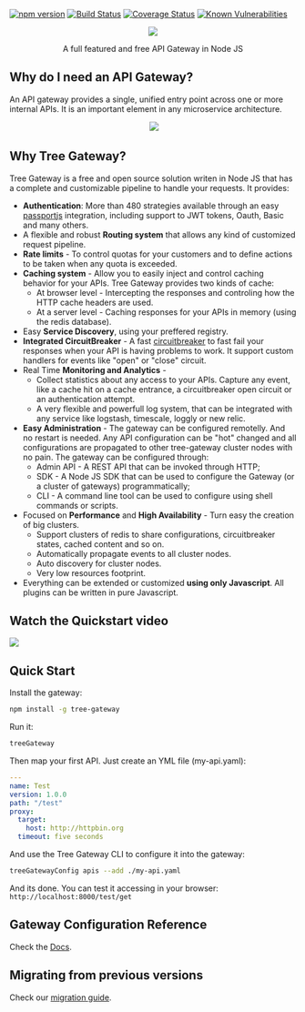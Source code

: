 [![npm version](https://badge.fury.io/js/tree-gateway.svg)](https://badge.fury.io/js/tree-gateway)
[![Build Status](https://travis-ci.org/TreeGateway/tree-gateway.svg?branch=master)](https://travis-ci.org/TreeGateway/tree-gateway)
[![Coverage Status](https://coveralls.io/repos/github/TreeGateway/tree-gateway/badge.svg?branch=master)](https://coveralls.io/github/TreeGateway/tree-gateway?branch=master)
[![Known Vulnerabilities](https://snyk.io/test/github/TreeGateway/tree-gateway/badge.svg?targetFile=package.json)](https://snyk.io/test/github/TreeGateway/tree-gateway?targetFile=package.json)

<p align="center">
<a href="http://treegateway.com"><img src="https://media.licdn.com/mpr/mpr/shrink_200_200/AAEAAQAAAAAAAAwjAAAAJGFlNWE2MDI1LTM0OGItNDc2NC1hYmU5LTM2NmNkMDlmZjkxNQ.png"/></a>
</p>
<p align="center">
A full featured and free API Gateway in Node JS
</p>

## Why do I need an API Gateway?

An API gateway provides a single, unified entry point across one or more internal APIs. It is an important element in any microservice architecture.

<p align="center">
  <img src="https://raw.githubusercontent.com/TreeGateway/tree-gateway/gh-pages/img/presentation.png" />
</p>

## Why Tree Gateway?

Tree Gateway is a free and open source solution writen in Node JS that has a complete and customizable pipeline to handle your requests.
It provides:
  - **Authentication**: More than 480 strategies available through an easy [passportjs](http://passportjs.org/) integration, including support to JWT tokens, Oauth, Basic and many others.
  - A flexible and robust **Routing system** that allows any kind of customized request pipeline.
  - **Rate limits** - To control quotas for your customers and to define actions to be taken when any quota is exceeded.
  - **Caching system** - Allow you to easily inject and control caching behavior for your APIs. Tree Gateway provides two kinds of cache:
    - At browser level - Intercepting the responses and controling how the HTTP cache headers are used.
    - At a server level - Caching responses for your APIs in memory (using the redis database).
  - Easy **Service Discovery**, using your preffered registry.
  - **Integrated CircuitBreaker** - A fast [circuitbreaker](https://martinfowler.com/bliki/CircuitBreaker.html) to fast fail your responses when your API is having problems to work. It support custom handlers for events like "open" or "close" circuit.
  - Real Time **Monitoring and Analytics** - 
    - Collect statistics about any access to your APIs. Capture any event, like a cache hit on a cache entrance, a circuitbreaker open circuit or an authentication attempt.
    - A very flexible and powerfull log system, that can be integrated with any service like logstash, timescale, loggly or new relic.
  - **Easy Administration** - The gateway can be configured remotelly. And no restart is needed. Any API configuration can be "hot" changed and all configurations are propagated to other tree-gateway cluster nodes with no pain. The gateway can be configured through:
    - Admin API - A REST API that can be invoked through HTTP;
    - SDK - A Node JS SDK that can be used to configure the Gateway (or a cluster of gateways) programmatically;
    - CLI - A command line tool can be used to configure using shell commands or scripts.
  - Focused on **Performance** and **High Availability** - Turn easy the creation of big clusters.
    - Support clusters of redis to share configurations, circuitbreaker states, cached content and so on.
    - Automatically propagate events to all cluster nodes.
    - Auto discovery for cluster nodes.
    - Very low resources footprint.
  - Everything can be extended or customized **using only Javascript**. All plugins can be written in pure Javascript.
  
## Watch the Quickstart video

<a href="https://www.youtube.com/watch?v=FkAeEmt2wro"><img src="https://img.youtube.com/vi/FkAeEmt2wro/1.jpg"/></a>


## Quick Start

Install the gateway:

```sh
npm install -g tree-gateway
```

Run it:

```sh
treeGateway
```

Then map your first API. Just create an YML file (my-api.yaml):

```yaml
---
name: Test
version: 1.0.0
path: "/test"
proxy:
  target:
    host: http://httpbin.org
  timeout: five seconds
```

And use the Tree Gateway CLI to configure it into the gateway:

```sh
treeGatewayConfig apis --add ./my-api.yaml
```

And its done. You can test it accessing in your browser: `http://localhost:8000/test/get`


## Gateway Configuration Reference

Check the [Docs](https://github.com/TreeGateway/tree-gateway/wiki).


## Migrating from previous versions

Check our [migration guide](https://github.com/TreeGateway/tree-gateway/wiki/migrationGuide).
